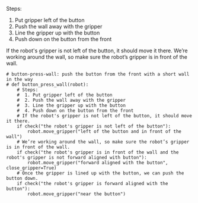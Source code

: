 

Steps:
  1. Put gripper left of the button
  2. Push the wall away with the gripper
  3. Line the gripper up with the button
  4. Push down on the button from the front

If the robot's gripper is not left of the button, it should move it there.
We’re working around the wall, so make sure the robot’s gripper is in front of the wall.

```
# button-press-wall: push the button from the front with a short wall in the way
# def button_press_wall(robot):
    # Steps:
    #  1. Put gripper left of the button
    #  2. Push the wall away with the gripper
    #  3. Line the gripper up with the button
    #  4. Push down on the button from the front
    # If the robot's gripper is not left of the button, it should move it there.
    if check("the robot's gripper is not left of the button"):
        robot.move_gripper("left of the button and in front of the wall")
    # We’re working around the wall, so make sure the robot’s gripper is in front of the wall.
    if check("the robot's gripper is in front of the wall and the robot's gripper is not forward aligned with button"):
        robot.move_gripper("forward aligned with the button", close_gripper=True)
    # Once the gripper is lined up with the button, we can push the button down.
    if check("the robot's gripper is forward aligned with the button"):
        robot.move_gripper("near the button")
```
